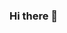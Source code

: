 ### Hi there 👋

<!--
**akweb369/akweb369** is a ✨ _special_ ✨ repository because its `README.md` (this file) appears on your GitHub profile.

Here are some ideas to get you started:

- 🔭 I’m currently working on ...ntg
- 🌱 I’m currently learning ...ntg
- 👯 I’m looking to collaborate on ...ntg
- 🤔 I’m looking for help with ...ntg
- 💬 Ask me about ...ntg
- 📫 How to reach me: ...nowhere
- 😄 Pronouns: ...any
- ⚡ Fun fact: ...no
-->
